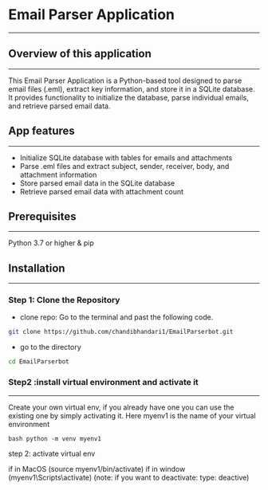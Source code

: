 # Email Parser Application
---
## Overview of this application
---
This Email Parser Application is a Python-based tool designed to parse email files (.eml), extract key information, and store it in a SQLite database. It provides functionality to initialize the database, parse individual emails, and retrieve parsed email data.

## App features
---
- Initialize SQLite database with tables for emails and attachments
- Parse .eml files and extract subject, sender, receiver, body, and attachment information
- Store parsed email data in the SQLite database
- Retrieve parsed email data with attachment count
## Prerequisites
---
Python 3.7 or higher & pip

## Installation
---
### Step 1: Clone the Repository
- clone repo: 
Go to the terminal and past the following code.
``` bash
git clone https://github.com/chandibhandari1/EmailParserbot.git
```
- go to the directory
``` bash
cd EmailParserbot
```

### Step2 :install virtual environment and activate it
---
Create your own virtual env, if you already have one you can use the existing one by simply activating it. Here myenv1 is the name of your virtual environment

```bash python -m venv myenv1 ```

step 2: activate virtual env

if in MacOS
(source myenv1/bin/activate)
if in window
(myenv1\Scripts\activate)
(note: if you want to deactivate: type: deactive)


